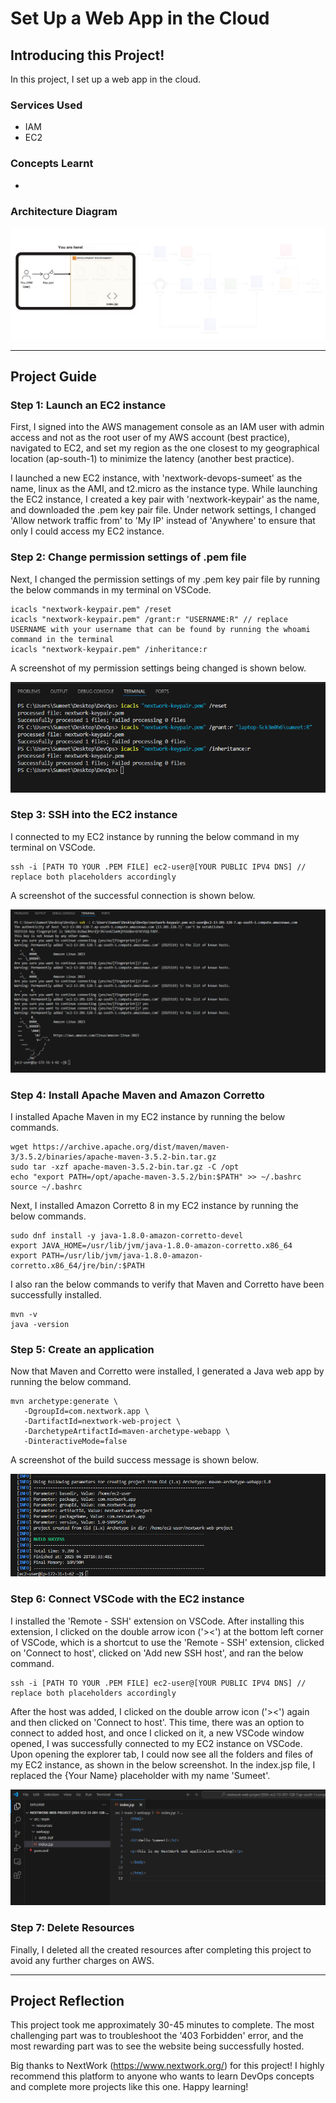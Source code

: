 # Set Up a Web App in the Cloud

## Introducing this Project!

In this project, I set up a web app in the cloud.

### Services Used

- IAM
- EC2

### Concepts Learnt

- 

### Architecture Diagram

![Image](https://github.com/sumeet15n/set-up-a-web-app-in-the-cloud/blob/master/Screenshots/SS0.png)

---

## Project Guide

### Step 1: Launch an EC2 instance

First, I signed into the AWS management console as an IAM user with admin access and not as the root user of my AWS account (best practice), navigated to EC2, and set my region as the one closest to my geographical location (ap-south-1) to minimize the latency (another best practice).

I launched a new EC2 instance, with 'nextwork-devops-sumeet' as the name, linux as the AMI, and t2.micro as the instance type. While launching the EC2 instance, I created a key pair with 'nextwork-keypair' as the name, and downloaded the .pem key pair file. Under network settings, I changed 'Allow network traffic from' to 'My IP' instead of 'Anywhere' to ensure that only I could access my EC2 instance.

### Step 2: Change permission settings of .pem file

Next, I changed the permission settings of my .pem key pair file by running the below commands in my terminal on VSCode.

```
icacls "nextwork-keypair.pem" /reset
icacls "nextwork-keypair.pem" /grant:r "USERNAME:R" // replace USERNAME with your username that can be found by running the whoami command in the terminal
icacls "nextwork-keypair.pem" /inheritance:r
```

A screenshot of my permission settings being changed is shown below.

![Image](https://github.com/sumeet15n/set-up-a-web-app-in-the-cloud/blob/master/Screenshots/SS1.png)

### Step 3: SSH into the EC2 instance

I connected to my EC2 instance by running the below command in my terminal on VSCode.

```
ssh -i [PATH TO YOUR .PEM FILE] ec2-user@[YOUR PUBLIC IPV4 DNS] // replace both placeholders accordingly
```

A screenshot of the successful connection is shown below.

![Image](https://github.com/sumeet15n/set-up-a-web-app-in-the-cloud/blob/master/Screenshots/SS2.png)

### Step 4: Install Apache Maven and Amazon Corretto

I installed Apache Maven in my EC2 instance by running the below commands.

```
wget https://archive.apache.org/dist/maven/maven-3/3.5.2/binaries/apache-maven-3.5.2-bin.tar.gz
sudo tar -xzf apache-maven-3.5.2-bin.tar.gz -C /opt
echo "export PATH=/opt/apache-maven-3.5.2/bin:$PATH" >> ~/.bashrc
source ~/.bashrc
```

Next, I installed Amazon Corretto 8 in my EC2 instance by running the below commands.

```
sudo dnf install -y java-1.8.0-amazon-corretto-devel
export JAVA_HOME=/usr/lib/jvm/java-1.8.0-amazon-corretto.x86_64
export PATH=/usr/lib/jvm/java-1.8.0-amazon-corretto.x86_64/jre/bin/:$PATH
```

I also ran the below commands to verify that Maven and Corretto have been successfully installed.

```
mvn -v
java -version
```

### Step 5: Create an application

Now that Maven and Corretto were installed, I generated a Java web app by running the below command.

```
mvn archetype:generate \
   -DgroupId=com.nextwork.app \
   -DartifactId=nextwork-web-project \
   -DarchetypeArtifactId=maven-archetype-webapp \
   -DinteractiveMode=false
```

A screenshot of the build success message is shown below.

![Image](https://github.com/sumeet15n/set-up-a-web-app-in-the-cloud/blob/master/Screenshots/SS3.png)

### Step 6: Connect VSCode with the EC2 instance

I installed the 'Remote - SSH' extension on VSCode. After installing this extension, I clicked on the double arrow icon ('><') at the bottom left corner of VSCode, which is a shortcut to use the 'Remote - SSH' extension, clicked on 'Connect to host', clicked on 'Add new SSH host', and ran the below command.

```
ssh -i [PATH TO YOUR .PEM FILE] ec2-user@[YOUR PUBLIC IPV4 DNS] // replace both placeholders accordingly
```

After the host was added, I clicked on the double arrow icon ('><') again and then clicked on 'Connect to host'. This time, there was an option to connect to added host, and once I clicked on it, a new VSCode window opened, I was successfully connected to my EC2 instance on VSCode. Upon opening the explorer tab, I could now see all the folders and files of my EC2 instance, as shown in the below screenshot. In the index.jsp file, I replaced the {Your Name} placeholder with my name 'Sumeet'.

![Image](https://github.com/sumeet15n/set-up-a-web-app-in-the-cloud/blob/master/Screenshots/SS4.png)

### Step 7: Delete Resources

Finally, I deleted all the created resources after completing this project to avoid any further charges on AWS.

---

## Project Reflection

This project took me approximately 30-45 minutes to complete. The most challenging part was to troubleshoot the '403 Forbidden' error, and the most rewarding part was to see the website being successfully hosted.

Big thanks to NextWork (https://www.nextwork.org/) for this project! I highly recommend this platform to anyone who wants to learn DevOps concepts and complete more projects like this one. Happy learning!
